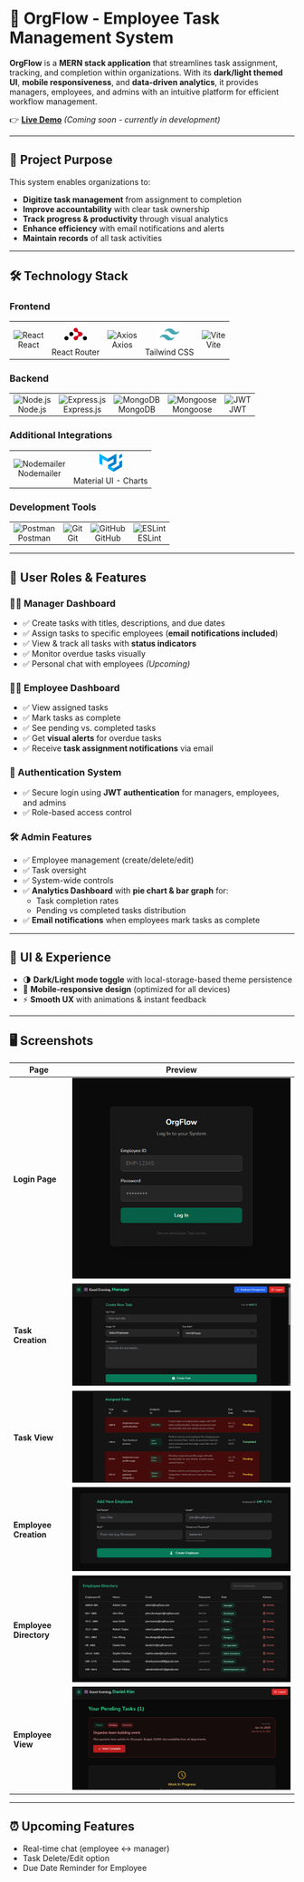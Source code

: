 # 🏢 OrgFlow - Employee Task Management System  

**OrgFlow** is a **MERN stack application** that streamlines task assignment, tracking, and completion within organizations. With its **dark/light themed UI**, **mobile responsiveness**, and **data-driven analytics**, it provides managers, employees, and admins with an intuitive platform for efficient workflow management.  

👉 **[Live Demo](#)** *(Coming soon - currently in development)*  

---

## 🎯 Project Purpose  

This system enables organizations to:  
- **Digitize task management** from assignment to completion  
- **Improve accountability** with clear task ownership  
- **Track progress & productivity** through visual analytics  
- **Enhance efficiency** with email notifications and alerts  
- **Maintain records** of all task activities  

---

## 🛠️ Technology Stack  

### Frontend  
<table>
  <tr>
    <td align="center">
      <img src="https://cdn.jsdelivr.net/gh/devicons/devicon/icons/react/react-original.svg" width="40" height="40" alt="React" /><br/>React
    </td>
    <td align="center">
      <img src="./tech-svgs/react-router-svgrepo-com.svg" width="40" height="40" alt="React Router" /><br/>React Router
    </td>
    <td align="center">
      <img src="https://axios-http.com/assets/logo.svg" width="40" height="40" alt="Axios" /><br/>Axios
    </td>
    <td align="center">
      <img src="./tech-svgs/tailwind-svgrepo-com.svg" width="40" height="40" alt="Tailwind CSS" /><br/>Tailwind CSS
    </td>
    <td align="center">
      <img src="https://vitejs.dev/logo.svg" width="40" height="40" alt="Vite" /><br/>Vite
    </td>
  </tr>
</table>

### Backend  
<table>
  <tr>
    <td align="center">
      <img src="https://cdn.jsdelivr.net/gh/devicons/devicon/icons/nodejs/nodejs-original.svg" width="40" height="40" alt="Node.js" /><br/>Node.js
    </td>
    <td align="center">
      <img src="https://cdn.jsdelivr.net/gh/devicons/devicon/icons/express/express-original.svg" width="40" height="40" alt="Express.js" /><br/>Express.js
    </td>
    <td align="center">
      <img src="https://cdn.jsdelivr.net/gh/devicons/devicon/icons/mongodb/mongodb-original.svg" width="40" height="40" alt="MongoDB" /><br/>MongoDB
    </td>
    <td align="center">
      <img src="https://cdn.jsdelivr.net/gh/devicons/devicon/icons/mongoose/mongoose-original.svg" width="40" height="40" alt="Mongoose" /><br/>Mongoose
    </td>
    <td align="center">
      <img src="https://jwt.io/img/pic_logo.svg" width="40" height="40" alt="JWT" /><br/>JWT
    </td>
  </tr>
</table>

### Additional Integrations  
<table>
  <tr>
    <td align="center">
      <img src="https://cdn-icons-png.flaticon.com/512/732/732200.png" width="40" height="40" alt="Nodemailer" /><br/>Nodemailer
    </td>
    <td align="center">
      <img src="./tech-svgs/material-ui-svgrepo-com.svg" width="40" height="40" alt="Recharts" /><br/>Material UI - Charts
    </td>
  </tr>
</table>

### Development Tools  
<table>
  <tr>
    <td align="center">
      <img src="https://www.vectorlogo.zone/logos/getpostman/getpostman-icon.svg" width="40" height="40" alt="Postman" /><br/>Postman
    </td>
    <td align="center">
      <img src="https://cdn.jsdelivr.net/gh/devicons/devicon/icons/git/git-original.svg" width="40" height="40" alt="Git" /><br/>Git
    </td>
    <td align="center">
      <img src="https://cdn.jsdelivr.net/gh/devicons/devicon/icons/github/github-original.svg" width="40" height="40" alt="GitHub" /><br/>GitHub
    </td>
    <td align="center">
      <img src="https://cdn.jsdelivr.net/gh/devicons/devicon/icons/eslint/eslint-original.svg" width="40" height="40" alt="ESLint" /><br/>ESLint
    </td>
  </tr>
</table>

---

## 👥 User Roles & Features  

### 👨‍💼 Manager Dashboard  
- ✅ Create tasks with titles, descriptions, and due dates  
- ✅ Assign tasks to specific employees (**email notifications included**)  
- ✅ View & track all tasks with **status indicators**  
- ✅ Monitor overdue tasks visually  
- ✅ Personal chat with employees *(Upcoming)*  

### 👩‍💻 Employee Dashboard  
- ✅ View assigned tasks  
- ✅ Mark tasks as complete  
- ✅ See pending vs. completed tasks  
- ✅ Get **visual alerts** for overdue tasks  
- ✅ Receive **task assignment notifications** via email  

### 🔐 Authentication System  
- ✅ Secure login using **JWT authentication** for managers, employees, and admins  
- ✅ Role-based access control  

### 🛠️ Admin Features  
- ✅ Employee management (create/delete/edit)  
- ✅ Task oversight  
- ✅ System-wide controls  
- ✅ **Analytics Dashboard** with **pie chart & bar graph** for:  
  - Task completion rates  
  - Pending vs completed tasks distribution  
- ✅ **Email notifications** when employees mark tasks as complete  

---

## 🎨 UI & Experience  

- 🌗 **Dark/Light mode toggle** with local-storage-based theme persistence  
- 📱 **Mobile-responsive design** (optimized for all devices)  
- ⚡ **Smooth UX** with animations & instant feedback  

---

## 🖥️ Screenshots  

| Page | Preview |  
|------|---------|  
| **Login Page** | ![Login Page](./screenshots/Screenshot%202025-06-15%20170810.png) |  
| **Task Creation** | ![Task Creation](./screenshots/Screenshot%202025-06-15%20170828.png) |  
| **Task View** | ![Task View](./screenshots/Screenshot%202025-07-19%20210155.png) |  
| **Employee Creation** | ![Employee Creation](./screenshots/Screenshot%202025-06-15%20170847.png) |  
| **Employee Directory** | ![Employee Directory](./screenshots/Screenshot%202025-07-19%20210230.png) |  
| **Employee View** | ![Employee View](./screenshots/Screenshot%202025-06-15%20170954.png) |  


---

## ⏰ Upcoming Features  
- Real-time chat (employee ↔ manager)  
- Task Delete/Edit option
- Due Date Reminder for Employee